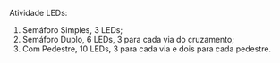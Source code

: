 Atividade LEDs:

1. Semáforo Simples, 3 LEDs;
2. Semáforo Duplo, 6 LEDs, 3 para cada via do cruzamento;
3. Com Pedestre, 10 LEDs, 3 para cada via e dois para cada pedestre.
